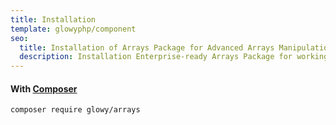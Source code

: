 ```yaml
---
title: Installation
template: glowyphp/component
seo:
  title: Installation of Arrays Package for Advanced Arrays Manipulations
  description: Installation Enterprise-ready Arrays Package for working with arrays, allowing you to chain multiple arrays operations together using a more readable syntax compared to traditional PHP arrays functions
---
```


#### With [Composer](https://getcomposer.org)

```
composer require glowy/arrays
```
